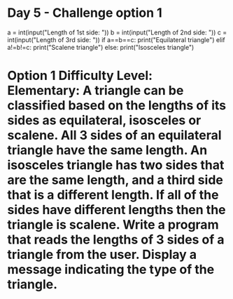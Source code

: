 # Day 5 - Challenge option 1

a = int(input("Length of 1st side: "))
b = int(input("Length of 2nd side: "))
c = int(input("Length of 3rd side: "))
if a==b==c:
    print("Equilateral triangle")
elif a!=b!=c:
    print("Scalene triangle")
else:
    print("Isosceles triangle")
    

# Option 1 Difficulty Level: Elementary: A triangle can be classified based on the lengths of its sides as equilateral, isosceles or scalene. All 3 sides of an equilateral triangle have the same length. An isosceles triangle has two sides that are the same length, and a third side that is a different length. If all of the sides have different lengths then the triangle is scalene. Write a program that reads the lengths of 3 sides of a triangle from the user. Display a message indicating the type of the triangle.
